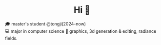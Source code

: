 <!-- ### Hi there 👋 -->
<h1 align="center">Hi 👋</h1>

:mortar_board: master's student @tongji(2024-now)    
💻 major in computer science 
📃 graphics, 3d generation & editing, radiance fields. 


<!-- ## Stats  -->
<!--[![Anurag's GitHub stats](https://github-readme-stats.vercel.app/api?username=SleepinWei&theme=vue&show_icons=true)](https://github.com/anuraghazra/github-readme-stats)-->

<!-- Most used language -->
<!--[![Top Langs](https://github-readme-stats.vercel.app/api/top-langs/?username=SleepinWei&exclude_repo=TJCS-Course&hide=mathematica&layout=compact)](https://github.com/SleepinWei/github-readme-stats) --> 

<!--START_SECTION:waka-->

<!--END_SECTION:waka-->

<!--
**SleepinWei/SleepinWei** is a ✨ _special_ ✨ repository because its `README.md` (this file) appears on your GitHub profile.

Here are some ideas to get you started:

- 🔭 I’m currently working on ...
- 🌱 I’m currently learning ...
- 👯 I’m looking to collaborate on ...
- 🤔 I’m looking for help with ...
- 💬 Ask me about ...
- 📫 How to reach me: ...
- 😄 Pronouns: ...
- ⚡ Fun fact: ...
-->
